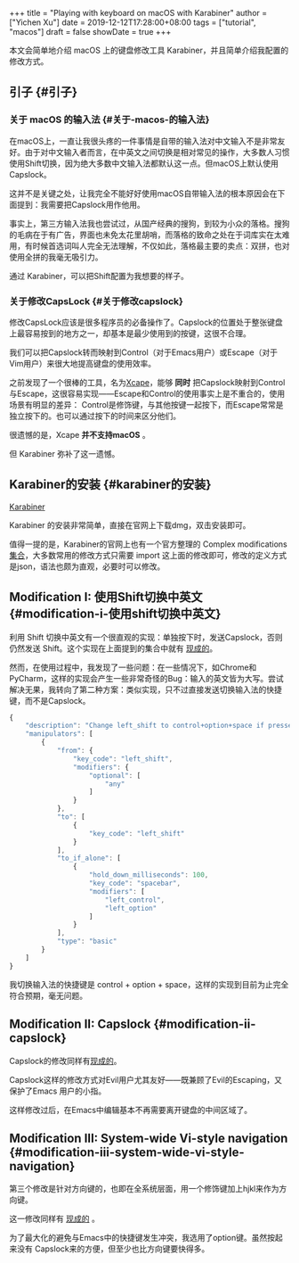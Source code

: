 +++
title = "Playing with keyboard on macOS with Karabiner"
author = ["Yichen Xu"]
date = 2019-12-12T17:28:00+08:00
tags = ["tutorial", "macos"]
draft = false
showDate = true
+++

本文会简单地介绍 macOS 上的键盘修改工具 Karabiner，并且简单介绍我配置的修改方式。


## 引子 {#引子}


### 关于 macOS 的输入法 {#关于-macos-的输入法}

在macOS上，一直让我很头疼的一件事情是自带的输入法对中文输入不是非常友好。由于对中文输入者而言，在中英文之间切换是相对常见的操作，大多数人习惯使用Shift切换，因为绝大多数中文输入法都默认这一点。但macOS上默认使用Capslock。

这并不是关键之处，让我完全不能好好使用macOS自带输入法的根本原因会在下面提到：我需要把Capslock用作他用。

事实上，第三方输入法我也尝试过，从国产经典的搜狗，到较为小众的落格。搜狗的毛病在于有广告，界面也未免太花里胡哨，而落格的致命之处在于词库实在太难用，有时候首选词叫人完全无法理解，不仅如此，落格最主要的卖点：双拼，也对使用全拼的我毫无吸引力。

通过 Karabiner，可以把Shift配置为我想要的样子。


### 关于修改CapsLock {#关于修改capslock}

修改CapsLock应该是很多程序员的必备操作了。Capslock的位置处于整张键盘上最容易按到的地方之一，却基本是最少使用到的按键，这很不合理。

我们可以把Capslock转而映射到Control（对于Emacs用户）或Escape（对于Vim用户）来很大地提高键盘的使用效率。

之前发现了一个很棒的工具，名为[Xcape](https://github.com/alols/xcape)，能够 **同时** 把Capslock映射到Control与Escape，这很容易实现——Escape和Control的使用事实上是不重合的，使用场景有明显的差异：
Control是修饰键，与其他按键一起按下，而Escape常常是独立按下的。也可以通过按下的时间来区分他们。

很遗憾的是，Xcape **并不支持macOS** 。

但 Karabiner 弥补了这一遗憾。


## Karabiner的安装 {#karabiner的安装}

[Karabiner](https://pqrs.org/osx/karabiner/)

Karabiner 的安装非常简单，直接在官网上下载dmg，双击安装即可。

值得一提的是，Karabiner的官网上也有一个官方整理的 Complex modifications [集合](https://pqrs.org/osx/karabiner/complex%5Fmodifications/)，大多数常用的修改方式只需要 import 这上面的修改即可，修改的定义方式是json，语法也颇为直观，必要时可以修改。


## Modification I: 使用Shift切换中英文 {#modification-i-使用shift切换中英文}

利用 Shift 切换中英文有一个很直观的实现：单独按下时，发送Capslock，否则仍然发送
Shift。这个实现在上面提到的集合中就有 [现成的](https://pqrs.org/osx/karabiner/complex%5Fmodifications/#shift)。

然而，在使用过程中，我发现了一些问题：在一些情况下，如Chrome和PyCharm，这样的实现会产生一些非常奇怪的Bug：输入的英文皆为大写。尝试解决无果，我转向了第二种方案：类似实现，只不过直接发送切换输入法的快捷键，而不是Capslock。

```javascript
{
    "description": "Change left_shift to control+option+space if pressed alone (rev 2)",
    "manipulators": [
        {
            "from": {
                "key_code": "left_shift",
                "modifiers": {
                    "optional": [
                        "any"
                    ]
                }
            },
            "to": [
                {
                    "key_code": "left_shift"
                }
            ],
            "to_if_alone": [
                {
                    "hold_down_milliseconds": 100,
                    "key_code": "spacebar",
                    "modifiers": [
                        "left_control",
                        "left_option"
                    ]
                }
            ],
            "type": "basic"
        }
    ]
}
```

我切换输入法的快捷键是 control + option + space，这样的实现到目前为止完全符合预期，毫无问题。


## Modification II: Capslock {#modification-ii-capslock}

Capslock的修改同样有[现成的](https://pqrs.org/osx/karabiner/complex%5Fmodifications/#caps%5Flock)。

Capslock这样的修改方式对Evil用户尤其友好——既兼顾了Evil的Escaping，又保护了Emacs
用户的小指。

这样修改过后，在Emacs中编辑基本不再需要离开键盘的中间区域了。


## Modification III: System-wide Vi-style navigation {#modification-iii-system-wide-vi-style-navigation}

第三个修改是针对方向键的，也即在全系统层面，用一个修饰键加上hjkl来作为方向键。

这一修改同样有 [现成的](https://pqrs.org/osx/karabiner/complex%5Fmodifications/#vi%5Fstyle%5Farrows) 。

为了最大化的避免与Emacs中的快捷键发生冲突，我选用了option键。虽然按起来没有
Capslock来的方便，但至少也比方向键要快得多。
